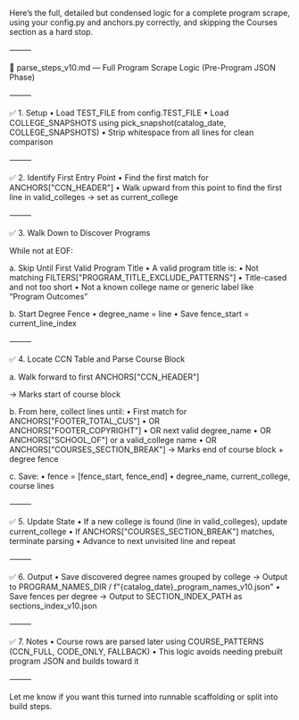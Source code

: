 Here’s the full, detailed but condensed logic for a complete program scrape, using your config.py and anchors.py correctly, and skipping the Courses section as a hard stop.

⸻

📄 parse_steps_v10.md — Full Program Scrape Logic (Pre-Program JSON Phase)

⸻

✅ 1. Setup
	•	Load TEST_FILE from config.TEST_FILE
	•	Load COLLEGE_SNAPSHOTS using pick_snapshot(catalog_date, COLLEGE_SNAPSHOTS)
	•	Strip whitespace from all lines for clean comparison

⸻

✅ 2. Identify First Entry Point
	•	Find the first match for ANCHORS["CCN_HEADER"]
	•	Walk upward from this point to find the first line in valid_colleges
→ set as current_college

⸻

✅ 3. Walk Down to Discover Programs

While not at EOF:

a. Skip Until First Valid Program Title
	•	A valid program title is:
	•	Not matching FILTERS["PROGRAM_TITLE_EXCLUDE_PATTERNS"]
	•	Title-cased and not too short
	•	Not a known college name or generic label like “Program Outcomes”

b. Start Degree Fence
	•	degree_name = line
	•	Save fence_start = current_line_index

⸻

✅ 4. Locate CCN Table and Parse Course Block

a. Walk forward to first ANCHORS["CCN_HEADER"]

→ Marks start of course block

b. From here, collect lines until:
	•	First match for ANCHORS["FOOTER_TOTAL_CUS"]
	•	OR ANCHORS["FOOTER_COPYRIGHT"]
	•	OR next valid degree_name
	•	OR ANCHORS["SCHOOL_OF"] or a valid_college name
	•	OR ANCHORS["COURSES_SECTION_BREAK"]
→ Marks end of course block + degree fence

c. Save:
	•	fence = [fence_start, fence_end]
	•	degree_name, current_college, course lines

⸻

✅ 5. Update State
	•	If a new college is found (line in valid_colleges), update current_college
	•	If ANCHORS["COURSES_SECTION_BREAK"] matches, terminate parsing
	•	Advance to next unvisited line and repeat

⸻

✅ 6. Output
	•	Save discovered degree names grouped by college
→ Output to PROGRAM_NAMES_DIR / f"{catalog_date}_program_names_v10.json"
	•	Save fences per degree
→ Output to SECTION_INDEX_PATH as sections_index_v10.json

⸻

✅ 7. Notes
	•	Course rows are parsed later using COURSE_PATTERNS (CCN_FULL, CODE_ONLY, FALLBACK)
	•	This logic avoids needing prebuilt program JSON and builds toward it

⸻

Let me know if you want this turned into runnable scaffolding or split into build steps.
